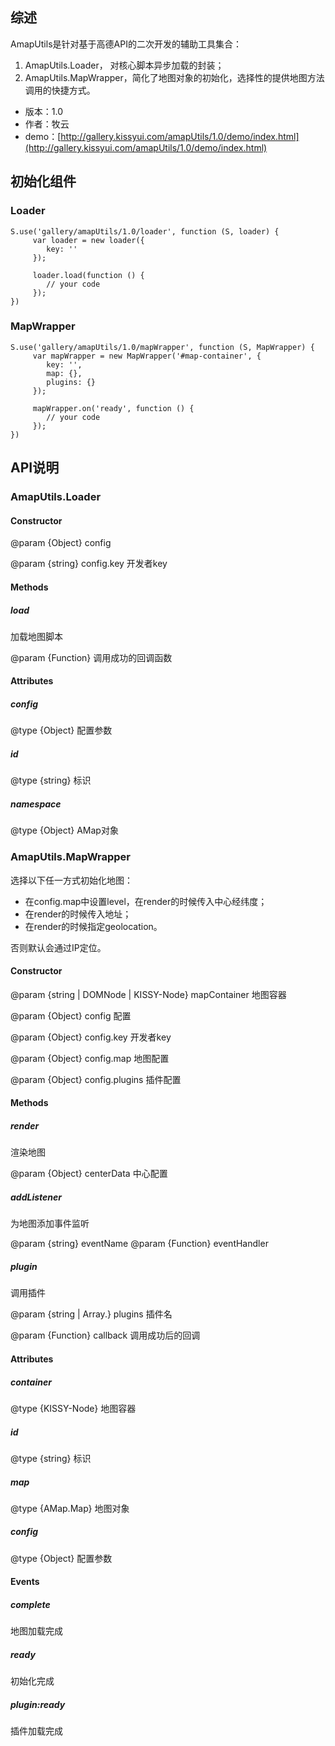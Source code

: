 ## 综述

AmapUtils是针对基于高德API的二次开发的辅助工具集合：
  1. AmapUtils.Loader， 对核心脚本异步加载的封装；
  2. AmapUtils.MapWrapper，简化了地图对象的初始化，选择性的提供地图方法调用的快捷方式。

* 版本：1.0
* 作者：牧云
* demo：[http://gallery.kissyui.com/amapUtils/1.0/demo/index.html](http://gallery.kissyui.com/amapUtils/1.0/demo/index.html)

## 初始化组件

### Loader

    S.use('gallery/amapUtils/1.0/loader', function (S, loader) {
         var loader = new loader({
            key: ''
         });

         loader.load(function () {
            // your code
         });
    })

### MapWrapper

    S.use('gallery/amapUtils/1.0/mapWrapper', function (S, MapWrapper) {
         var mapWrapper = new MapWrapper('#map-container', {
            key: '',
            map: {},
            plugins: {}
         });

         mapWrapper.on('ready', function () {
            // your code
         });
    })

## API说明

### AmapUtils.Loader

#### Constructor

@param {Object} config

@param {string} config.key 开发者key

#### Methods

##### load

加载地图脚本

@param {Function} 调用成功的回调函数

#### Attributes

##### config

@type {Object} 配置参数


##### id

@type {string} 标识

##### namespace

@type {Object} AMap对象

### AmapUtils.MapWrapper

选择以下任一方式初始化地图：

* 在config.map中设置level，在render的时候传入中心经纬度；
* 在render的时候传入地址；
* 在render的时候指定geolocation。

否则默认会通过IP定位。

#### Constructor

@param {string | DOMNode | KISSY-Node} mapContainer 地图容器

@param {Object} config 配置

@param {Object} config.key 开发者key

@param {Object} config.map 地图配置

@param {Object} config.plugins 插件配置

#### Methods

##### render

渲染地图

@param {Object} centerData 中心配置

##### addListener

为地图添加事件监听

@param {string} eventName
@param {Function} eventHandler

##### plugin

调用插件

@param {string | Array.<string>} plugins 插件名

@param {Function} callback 调用成功后的回调

#### Attributes

##### container

@type {KISSY-Node} 地图容器

##### id

@type {string} 标识

##### map

@type {AMap.Map} 地图对象

##### config

@type {Object} 配置参数

#### Events

##### complete

地图加载完成

##### ready

初始化完成

##### plugin:ready

插件加载完成